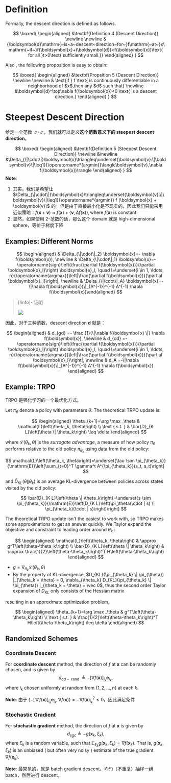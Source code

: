# Definition

Formally,  the descent direction is defined as follows.

$$
\boxed{
\begin{aligned}
&\textbf{Definition 4 (Descent Direction)} \newline
\newline
&{\boldsymbol{d}\mathrm{~is~a~descent~direction~for~}f\mathrm{~at~}x\mathrm{~if~}f(\boldsymbol{x}+t\boldsymbol{d})<f(\boldsymbol{x})\text{ for all }t>0\text{ sufficiently small.}}
\end{aligned}
}
$$

Also , the following proposition is easy to obtain:

$$
\boxed{
\begin{aligned}
&\textbf{Propsition 5 (Descent Direction)} \newline
\newline
& \text{if } f \text{ is continuously differentiable in a neighborhood of $x$,then any $d$ such that} \newline
&\boldsymbol{d}^\top\nabla f(\boldsymbol{x})<0 \text{ is a descent direction.}
\end{aligned}
}
$$

# Steepest Descent Direction

给定一个范数 $\|\cdot\|$，我们就可以定义**这个范数意义下的 steepest descent direction**。

$$
\boxed{
\begin{aligned}
&\textbf{Definition 5 (Steepest Descent Direction)} \newline
&\newline
&\Delta_{\|\cdot\|}\boldsymbol{x}\triangleq\underset{\boldsymbol{v}:\|\boldsymbol{v}\|\leq1}{\operatorname*{argmin}}\langle\boldsymbol{v},\nabla f(\boldsymbol{x})\rangle 
\end{aligned}
}
$$
**Note**: 

1. 其实，我们是希望让 $\Delta_{\|\cdot\|}\boldsymbol{x}\triangleq\underset{\boldsymbol{v}:\|\boldsymbol{v}\|\leq1}{\operatorname*{argmin}} f (\boldsymbol{x} + \boldsymbol{v})$ 的。但是由于直接最小化是不现实的，因此我们只能采用近似策略：$f(\boldsymbol{x} + \boldsymbol{v}) \approx f(\boldsymbol{x}) + \langle \boldsymbol v, \Delta f(\boldsymbol{x}) \rangle, \text{where } f(\boldsymbol{x}) \text{ is constant}$
2. 显然，如果使用 2-范数的话，那么这个 domain 就是 high-dimensional sphere，等价于梯度下降

## Examples: Different Norms

$$
\begin{aligned} & \Delta_{\|\cdot\|_2} \boldsymbol{x}=- \nabla f(\boldsymbol{x}), \newline & \Delta_{\|\cdot\|_1} \boldsymbol{x}=-\operatorname{sign}\left(\frac{\partial f(\boldsymbol{x})}{\partial \boldsymbol{x}_l}\right) \boldsymbol{e}_l, \quad l=\underset{i \in 1, \ldots, n}{\operatorname{argmax}}\left|\frac{\partial f(\boldsymbol{x})}{\partial \boldsymbol{x}_i}\right|, \newline & \Delta_{\|\cdot\|_A} \boldsymbol{x}=-\|\nabla f(\boldsymbol{x})\|_{A^{-1}}^{-1} A^{-1} \nabla f(\boldsymbol{x})\end{aligned}
$$

> [!info]- 证明
> 
> <img src="https://gitlab.com/mtdickens1998/mtd-images/-/raw/main/pictures/2024/11/18_3_5_19_JPEG%E5%9B%BE%E5%83%8F-46AF-BC81-85-0.jpeg"/>

因此，对于三种范数，descent direction $\boldsymbol d$ 就是：

$$
\begin{aligned} 
& d_{gd} =- \frac {1}{\|\nabla f(\boldsymbol x) \|} \nabla f(\boldsymbol{x}), \newline
& d_{cd} =-\operatorname{sign}\left(\frac{\partial f(\boldsymbol{x})}{\partial \boldsymbol{x}_l}\right) \boldsymbol{e}_l, \quad l=\underset{i \in 1, \ldots, n}{\operatorname{argmax}}\left|\frac{\partial f(\boldsymbol{x})}{\partial \boldsymbol{x}_i}\right|, \newline
& d_A =-\|\nabla f(\boldsymbol{x})\|_{A^{-1}}^{-1} A^{-1} \nabla f(\boldsymbol{x})
\end{aligned}
$$

## Example: TRPO

TRPO 是强化学习的一个最优化方式。

Let $\pi_\theta$ denote a policy with parameters $\theta$. The theoretical TRPO update is:

$$
\begin{aligned}
\theta_{k+1}=\arg \max _\theta & \mathcal{L}\left(\theta_k, \theta\right) \\
\text { s.t. } & \bar{D}_{K L}\left(\theta \| \theta_k\right) \leq \delta
\end{aligned}
$$

where $\mathcal{L}\left(\theta_k, \theta\right)$ is the *surrogate advantage*, a measure of how policy $\pi_\theta$ performs relative to the old policy $\pi_{\theta_k}$ using data from the old policy:

$$
\mathcal{L}\left(\theta_k, \theta\right)=\underset{\tau \sim \pi_{\theta_k}}{\mathrm{E}}\left[\sum_{t=0}^T \gamma^t A^{\pi_{\theta_k}}(s_t, a_t)\right]
$$

and $\bar{D}_{K L}\left(\theta \| \theta_k\right)$ is an average KL-divergence between policies across states visited by the old policy:

$$
\bar{D}_{K L}\left(\theta \| \theta_k\right)=\underset{s \sim \pi_{\theta_k}}{\mathrm{E}}\left[D_{K L}\left(\pi_\theta(\cdot | s) \| \pi_{\theta_k}(\cdot | s)\right)\right]
$$


The theoretical TRPO update isn't the easiest to work with, so TRPO makes some approximations to get an answer quickly. We Taylor expand the objective and constraint to leading order around $\theta_k$ :

$$
\begin{aligned}
\mathcal{L}\left(\theta_k, \theta\right) & \approx g^T\left(\theta-\theta_k\right) \\
\bar{D}_{K L}\left(\theta \| \theta_k\right) & \approx \frac{1}{2}\left(\theta-\theta_k\right)^T H\left(\theta-\theta_k\right)
\end{aligned}
$$

- $g = \nabla_{\theta_k} \mathcal{L} (\theta_k, \theta)$
- By the property of KL-divergence, $D_{KL}(\pi_{\theta_k} \| \pi_{\theta}) |_{\theta_k = \theta} = 0, \nabla_{\theta_k} D_{KL}(\pi_{\theta_k} \| \pi_{\theta}) |_{\theta_k = \theta} = \vec 0$, thus the second order Taylor expansion of $D_{KL}$ only consists of the Hessian matrix

resulting in an approximate optimization problem,

$$
\begin{aligned}
\theta_{k+1}=\arg \max _\theta & g^T\left(\theta-\theta_k\right) \\
\text { s.t. } & \frac{1}{2}\left(\theta-\theta_k\right)^T H\left(\theta-\theta_k\right) \leq \delta
\end{aligned}
$$

## Randomized Schemes

### Coordinate Descent

For **coordinate descent** method, the direction of $f$ at $\boldsymbol{x}$ can be randomly chosen, and is given by
$$
d_{c d-\text { rand }} \triangleq-[\nabla f(\boldsymbol{x})]_{i_k} \boldsymbol{e}_{i_k},
$$
where $i_k$ chosen uniformly at random from $\{1,2, \ldots, n\}$ at each $k$.

**Note**: 由于 $\langle -[\nabla f(\boldsymbol x)]_{i_k} \boldsymbol e_{i_k}, \nabla f(\boldsymbol x) \rangle = -\nabla f(\boldsymbol x)_{i_k}^2 \leq 0$，因此满足条件

### Stochastic Gradient

For **stochastic gradient** method, the direction of $f$ at $\boldsymbol{x}$ is given by
$$
d_{s g c} \triangleq-g\left(\boldsymbol{x}_k, \xi_k\right),
$$
where $\xi_k$ is a random variable, such that $\mathbb{E}_{\xi_k} g\left(\boldsymbol{x}_k, \xi_k\right)=\nabla f\left(\boldsymbol{x}_k\right)$. That is, $g\left(\boldsymbol{x}_k, \xi_k\right)$ is an unbiased ( but often very noisy ) estimate of the true gradient $\nabla f\left(\boldsymbol{x}_k\right)$.

**Note**: 最常见的，就是 batch gradient descent。均匀（不重复）抽样一组 batch，然后进行 descent。